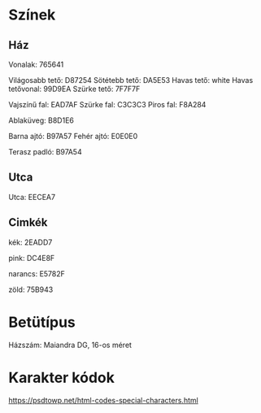 # Színek

## Ház

Vonalak: 765641

Világosabb tető: D87254
Sötétebb tető: DA5E53
Havas tető: white
Havas tetővonal: 99D9EA
Szürke tető: 7F7F7F

Vajszínű fal: EAD7AF
Szürke fal: C3C3C3
Piros fal: F8A284

Ablaküveg: B8D1E6

Barna ajtó: B97A57
Fehér ajtó: E0E0E0

Terasz padló: B97A54

## Utca

Utca: EECEA7

## Cimkék

kék: 2EADD7

pink: DC4E8F

narancs: E5782F

zöld: 75B943

# Betütípus

Házszám: Maiandra DG, 16-os méret

# Karakter kódok

https://psdtowp.net/html-codes-special-characters.html
